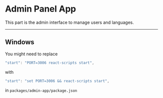 # Admin Panel App

This part is the admin interface to manage users and languages.

---

## Windows

You might need to replace

```js
"start": "PORT=3006 react-scripts start",
```

with

```js
"start": "set PORT=3006 && react-scripts start",
```
in `packages/admin-app/package.json`
